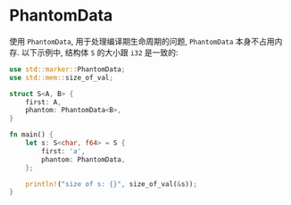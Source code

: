 # PhantomData

使用 `PhantomData`, 用于处理编译期生命周期的问题, `PhantomData` 本身不占用内存.
以下示例中, 结构体 `S` 的大小跟 `i32` 是一致的:

```rust
use std::marker::PhantomData;
use std::mem::size_of_val;

struct S<A, B> {
    first: A,
    phantom: PhantomData<B>,
}

fn main() {
    let s: S<char, f64> = S {
        first: 'a',
        phantom: PhantomData,
    };

    println!("size of s: {}", size_of_val(&s));
}
```